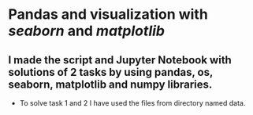 # Pandas and visualization with *seaborn* and *matplotlib* 
## I made the script and Jupyter Notebook with solutions of 2 tasks by using pandas, os, seaborn, matplotlib and numpy libraries.

- To solve task 1 and 2 I have used the files from directory named data.
